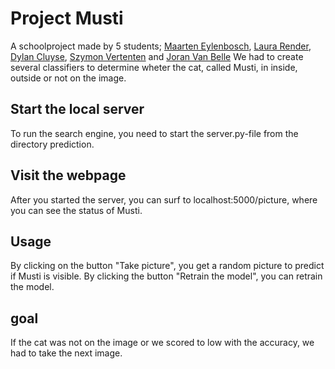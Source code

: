 # Project Musti

A schoolproject made by 5 students; [Maarten Eylenbosch](https://github.com/MaartenEylenbosch), [Laura Render](https://github.com/laurarenders), [Dylan Cluyse](https://github.com/dylancluyse), [Szymon Vertenten](https://github.com/SzymonVertenten) and [Joran Van Belle](https://github.com/JoranVanBelle)
We had to create several classifiers to determine wheter the cat, called Musti, in inside, outside or not on the image.

## Start the local server
To run the search engine, you need to start the server.py-file from the directory prediction.

## Visit the webpage
After you started the server, you can surf to localhost:5000/picture, where you can see the status of Musti.

## Usage
By clicking on the button "Take picture", you get a random picture to predict if Musti is visible.
By clicking the button "Retrain the model", you can retrain the model.

## goal
If the cat was not on the image or we scored to low with the accuracy, we had to take the next image.